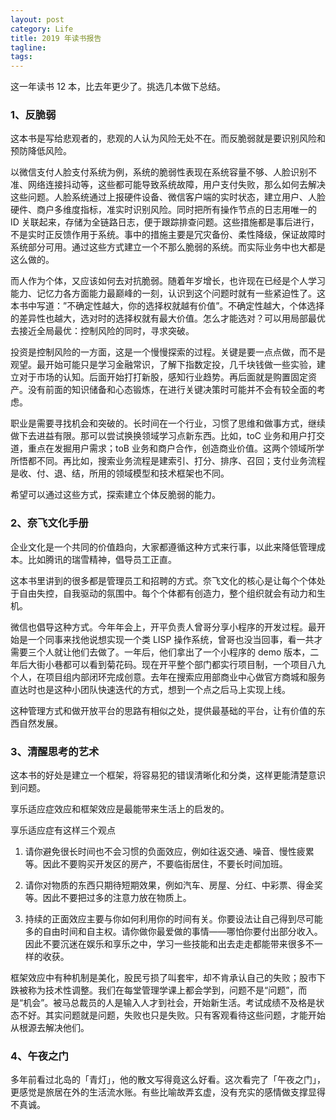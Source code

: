 ```yaml
---
layout: post
category: Life
title: 2019 年读书报告
tagline:
tags:
---
```


这一年读书 12 本，比去年更少了。挑选几本做下总结。

### 1、反脆弱

这本书是写给悲观者的，悲观的人认为风险无处不在。而反脆弱就是要识别风险和预防降低风险。

以微信支付人脸支付系统为例，系统的脆弱性表现在系统容量不够、人脸识别不准、网络连接抖动等，这些都可能导致系统故障，用户支付失败，那么如何去解决这些问题。人脸系统通过上报硬件设备、微信客户端的实时状态，建立用户、人脸硬件、商户多维度指标，准实时识别风险。同时把所有操作节点的日志用唯一的 ID 关联起来，存储为全链路日志，便于跟踪排查问题。这些措施都是事后进行，不是实时正反馈作用于系统。事中的措施主要是冗灾备份、柔性降级，保证故障时系统部分可用。通过这些方式建立一个不那么脆弱的系统。而实际业务中也大都是这么做的。

而人作为个体，又应该如何去对抗脆弱。随着年岁增长，也许现在已经是个人学习能力、记忆力各方面能力最巅峰的一刻，认识到这个问题时就有一些紧迫性了。这本书中写道：”不确定性越大，你的选择权就越有价值”。不确定性越大，个体选择的差异性也越大，选对时的选择权就有最大价值。怎么才能选对？可以用局部最优去接近全局最优：控制风险的同时，寻求突破。

投资是控制风险的一方面，这是一个慢慢探索的过程。关键是要一点点做，而不是观望。最开始可能只是学习金融常识，了解下指数定投，几千块钱做一些实验，建立对于市场的认知。后面开始打打新股，感知行业趋势。再后面就是购置固定资产。没有前面的知识储备和心态锻炼，在进行关键决策时可能并不会有较全面的考虑。

职业是需要寻找机会和突破的。长时间在一个行业，习惯了思维和做事方式，继续做下去进益有限。那可以尝试换换领域学习点新东西。比如，toC 业务和用户打交道，重点在发掘用户需求；toB 业务和商户合作，创造商业价值。这两个领域所学所悟都不同。再比如，搜索业务流程是建索引、打分、排序、召回；支付业务流程是收、付、退、结，所用的领域模型和技术框架也不同。

希望可以通过这些方式，探索建立个体反脆弱的能力。

### 2、奈飞文化手册

企业文化是一个共同的价值趋向，大家都遵循这种方式来行事，以此来降低管理成本。比如腾讯的瑞雪精神，倡导员工正直。

这本书里讲到的很多都是管理员工和招聘的方式。奈飞文化的核心是让每个个体处于自由失控，自我驱动的氛围中。每个个体都有创造力，整个组织就会有动力和生机。

微信也倡导这种方式。今年年会上，开平负责人曾哥分享小程序的开发过程。最开始是一个同事来找他说想实现一个类 LISP 操作系统，曾哥也没当回事，看一共才需要三个人就让他们去做了。一年后，他们拿出了一个小程序的 demo 版本，二年后大街小巷都可以看到菊花码。现在开平整个部门都实行项目制，一个项目八九个人，在项目组内部闭环完成创意。去年在搜索应用部商业中心做官方商城和服务直达时也是这种小团队快速迭代的方式，想到一个点之后马上实现上线。

这种管理方式和做开放平台的思路有相似之处，提供最基础的平台，让有价值的东西自然发展。

### 3、清醒思考的艺术

这本书的好处是建立一个框架，将容易犯的错误清晰化和分类，这样更能清楚意识到问题。

享乐适应症效应和框架效应是最能带来生活上的启发的。

享乐适应症有这样三个观点

1. 请你避免很长时间也不会习惯的负面效应，例如往返交通、噪音、慢性疲累等。因此不要购买开发区的房产，不要临街居住，不要长时间加班。

2. 请你对物质的东西只期待短期效果，例如汽车、房屋、分红、中彩票、得金奖等。因此不要把过多的注意力放在物质上。

3. 持续的正面效应主要与你如何利用你的时间有关。你要设法让自己得到尽可能多的自由时间和自主权。请你做你最爱做的事情——哪怕你要付出部分收入。因此不要沉迷在娱乐和享乐之中，学习一些技能和出去走走都能带来很多不一样的收获。

框架效应中有种机制是美化，股民亏损了叫套牢，却不肯承认自己的失败；股市下跌被称为技术性调整。我们在每堂管理学课上都会学到，问题不是“问题”，而是“机会”。被马总裁员的人是输入人才到社会，开始新生活。考试成绩不及格是状态不好。其实问题就是问题，失败也只是失败。只有客观看待这些问题，才能开始从根源去解决他们。

### 4、午夜之门

多年前看过北岛的「青灯」，他的散文写得竟这么好看。这次看完了「午夜之门」，更感觉是旅居在外的生活流水账。有些比喻故弄玄虚，没有充实的感情做支撑显得不真诚。